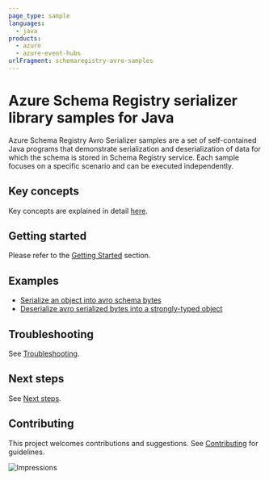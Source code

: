 ```yaml
---
page_type: sample
languages:
  - java
products:
  - azure
  - azure-event-hubs
urlFragment: schemaregistry-avro-samples
---
```


# Azure Schema Registry serializer library samples for Java

Azure Schema Registry Avro Serializer samples are a set of self-contained Java programs that demonstrate serialization 
and deserialization of data for which the schema is stored in Schema Registry service. Each sample focuses on a 
specific scenario and can be executed independently.

## Key concepts
Key concepts are explained in detail [here][sdk_readme_key_concepts].

## Getting started
Please refer to the [Getting Started][sdk_readme_getting_started] section.

## Examples

- [Serialize an object into avro schema bytes][sample_avro_serialization]
- [Deserialize avro serialized bytes into a strongly-typed object][sample_avro_deserialization]

## Troubleshooting
See [Troubleshooting][sdk_readme_troubleshooting].

## Next steps
See [Next steps][sdk_readme_next_steps].

## Contributing
This project welcomes contributions and suggestions. See [Contributing][sdk_readme_contributing] for guidelines.

<!-- Links -->
[sdk_readme_key_concepts]: https://github.com/Azure/azure-sdk-for-java/blob/main/sdk/schemaregistry/azure-data-schemaregistry-avro/README.md#key-concepts
[sdk_readme_getting_started]: https://github.com/Azure/azure-sdk-for-java/blob/main/sdk/schemaregistry/azure-data-schemaregistry-avro/README.md#getting-started
[sdk_readme_troubleshooting]: https://github.com/Azure/azure-sdk-for-java/blob/main/sdk/schemaregistry/azure-data-schemaregistry-avro/README.md#troubleshooting
[sdk_readme_next_steps]: https://github.com/Azure/azure-sdk-for-java/blob/main/sdk/schemaregistry/azure-data-schemaregistry-avro/README.md#next-steps
[sdk_readme_contributing]: https://github.com/Azure/azure-sdk-for-java/blob/main/sdk/schemaregistry/azure-data-schemaregistry-avro/README.md#contributing
[sample_avro_serialization]: https://github.com/Azure/azure-sdk-for-java/blob/main/sdk/schemaregistry/azure-data-schemaregistry-avro/src/samples/java/com/azure/data/schemaregistry/avro/SchemaRegistryAvroSerializationSample.java
[sample_avro_deserialization]: https://github.com/Azure/azure-sdk-for-java/blob/main/sdk/schemaregistry/azure-data-schemaregistry-avro/src/samples/java/com/azure/data/schemaregistry/avro/SchemaRegistryAvroSerializationSample.java

![Impressions](https://azure-sdk-impressions.azurewebsites.net/api/impressions/azure-sdk-for-java%2Fsdk%schemaregistry%2Fazure-data-schemaregistry-avro%2Fsrc%2Fsamples%2README.png)
